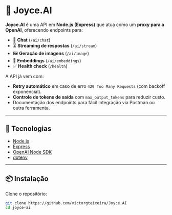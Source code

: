 # 🤖 Joyce.AI

**Joyce.AI** é uma API em **Node.js (Express)** que atua como um **proxy para a OpenAI**, oferecendo endpoints para:

- 💬 **Chat** (`/ai/chat`)
- ⏳ **Streaming de respostas** (`/ai/stream`)
- 🖼️ **Geração de imagens** (`/ai/image`)
- 🧮 **Embeddings** (`/ai/embeddings`)
- ✅ **Health check** (`/health`)

A API já vem com:
- **Retry automático** em caso de erro `429 Too Many Requests` (com backoff exponencial).  
- **Controle de tokens de saída** com `max_output_tokens` para reduzir custo.  
- Documentação dos endpoints para fácil integração via Postman ou outra ferramenta.

---

## 🚀 Tecnologias
- [Node.js](https://nodejs.org/)  
- [Express](https://expressjs.com/)  
- [OpenAI Node SDK](https://www.npmjs.com/package/openai)  
- [dotenv](https://www.npmjs.com/package/dotenv)  

---

## 📦 Instalação

Clone o repositório:

```bash
git clone https://github.com/victorgteixeira/Joyce.AI
cd joyce-ai
